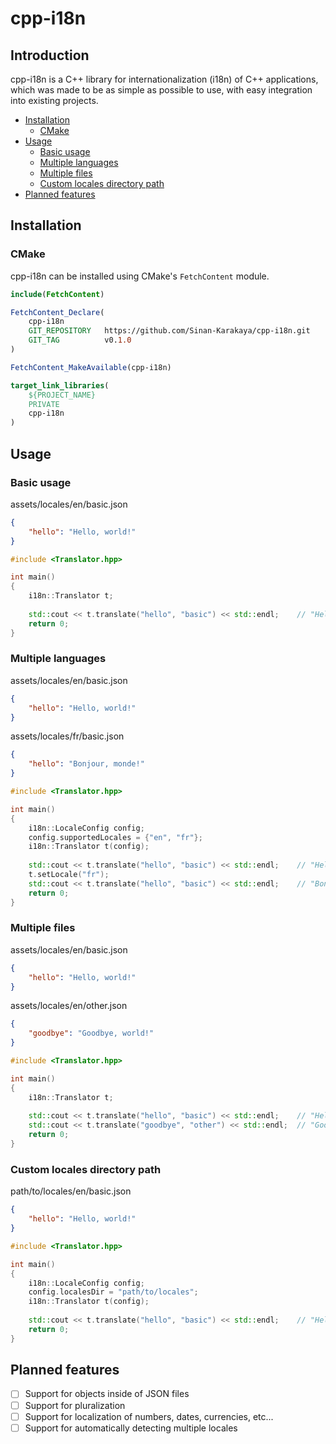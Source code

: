 # cpp-i18n

## Introduction

cpp-i18n is a C++ library for internationalization (i18n) of C++ applications, which was made to be as simple as 
possible to use, with easy integration into existing projects.

- [Installation](#installation)
    - [CMake](#cmake)
- [Usage](#usage)
    - [Basic usage](#basic-usage)
    - [Multiple languages](#multiple-languages)
    - [Multiple files](#multiple-files)
    - [Custom locales directory path](#custom-locales-directory-path)
- [Planned features](#planned-features)

## Installation

### CMake

cpp-i18n can be installed using CMake's `FetchContent` module.

```cmake
include(FetchContent)

FetchContent_Declare(
    cpp-i18n
    GIT_REPOSITORY   https://github.com/Sinan-Karakaya/cpp-i18n.git
    GIT_TAG          v0.1.0
)

FetchContent_MakeAvailable(cpp-i18n)

target_link_libraries(
    ${PROJECT_NAME}
    PRIVATE 
    cpp-i18n
)
```

## Usage

### Basic usage

assets/locales/en/basic.json
```json
{
    "hello": "Hello, world!"
}
```

```cpp
#include <Translator.hpp>

int main()
{
    i18n::Translator t;
    
    std::cout << t.translate("hello", "basic") << std::endl;    // "Hello, world!"
    return 0;
}
```

### Multiple languages

assets/locales/en/basic.json
```json
{
    "hello": "Hello, world!"
}
```

assets/locales/fr/basic.json
```json
{
    "hello": "Bonjour, monde!"
}
```

```cpp
#include <Translator.hpp>

int main()
{
    i18n::LocaleConfig config;
    config.supportedLocales = {"en", "fr"};
    i18n::Translator t(config);
    
    std::cout << t.translate("hello", "basic") << std::endl;    // "Hello, world!"
    t.setLocale("fr");
    std::cout << t.translate("hello", "basic") << std::endl;    // "Bonjour, monde!"
    return 0;
}
```

### Multiple files

assets/locales/en/basic.json
```json
{
    "hello": "Hello, world!"
}
```

assets/locales/en/other.json
```json
{
    "goodbye": "Goodbye, world!"
}
```

```cpp
#include <Translator.hpp>

int main()
{
    i18n::Translator t;
    
    std::cout << t.translate("hello", "basic") << std::endl;    // "Hello, world!"
    std::cout << t.translate("goodbye", "other") << std::endl;  // "Goodbye, world!"
    return 0;
}
```

### Custom locales directory path

path/to/locales/en/basic.json
```json
{
    "hello": "Hello, world!"
}
```

```cpp
#include <Translator.hpp>

int main()
{
    i18n::LocaleConfig config;
    config.localesDir = "path/to/locales";
    i18n::Translator t(config);
    
    std::cout << t.translate("hello", "basic") << std::endl;    // "Hello, world!"
    return 0;
}
```

## Planned features

- [ ] Support for objects inside of JSON files
- [ ] Support for pluralization
- [ ] Support for localization of numbers, dates, currencies, etc...
- [ ] Support for automatically detecting multiple locales